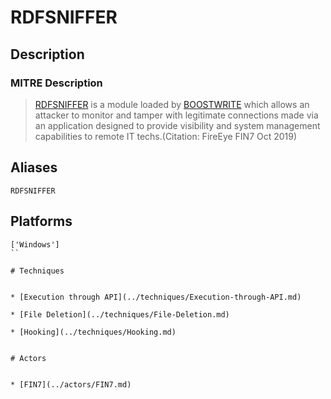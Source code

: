 
# RDFSNIFFER

## Description

### MITRE Description

> [RDFSNIFFER](https://attack.mitre.org/software/S0416) is a module loaded by [BOOSTWRITE](https://attack.mitre.org/software/S0415) which allows an attacker to monitor and tamper with legitimate connections made via an application designed to provide visibility and system management capabilities to remote IT techs.(Citation: FireEye FIN7 Oct 2019)

## Aliases

```
RDFSNIFFER
```

## Platforms

```
['Windows']
``

# Techniques


* [Execution through API](../techniques/Execution-through-API.md)

* [File Deletion](../techniques/File-Deletion.md)
    
* [Hooking](../techniques/Hooking.md)
    

# Actors


* [FIN7](../actors/FIN7.md)

